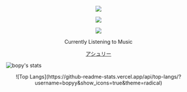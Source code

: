 <p align="center">  
<img src="https://media.discordapp.net/attachments/991837424139382835/1063268502489812992/output-onlinegiftools.gif">
</p>
<p align="center">  
<img src="https://komarev.com/ghpvc/?username=federa1&color=grey">
</p>
    <p align="center">
  <img src="https://discord.c99.nl/widget/theme-4/999551463363719238.png"/>
</p>
<p align="center">
Currently Listening to Music
<p align="center">
    <a href="http://bopy.ml">アシュリー</a>
<p align="center">
    
![bopy's stats](https://github-readme-stats.vercel.app/api?username=bopyy&count_private=true&show_icons=true&theme=radical)
<p align="center">
![Top Langs](https://github-readme-stats.vercel.app/api/top-langs/?username=bopyy&show_icons=true&theme=radical)
